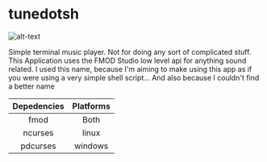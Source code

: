 # tunedotsh

![alt-text](https://78.media.tumblr.com/1769db9ebf6ae953a1ea84c5796ca6af/tumblr_inline_pdrpiqj96J1uk8u4o_540.gif "tunedotsh")

Simple terminal music player. Not for doing any sort of complicated stuff.
This Application uses the FMOD Studio low level api for anything sound related.
I used this name, because I'm aiming to make using this app as if you were using 
a very simple shell script... And also because I couldn't find a better name

| Depedencies | Platforms |
|:-----------:|:---------:|
| fmod | Both |
| ncurses | linux |
| pdcurses | windows |
